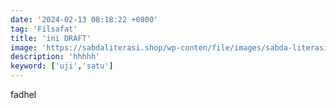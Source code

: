 ```yaml
---
date: '2024-02-13 08:18:22 +0800'
tag: 'Filsafat'
title: 'ini DRAFT'
image: 'https://sabdaliterasi.shop/wp-conten/file/images/sabda-literasi-demokrasi-dalam-ironi-dari-sorak-sorai-dukungan-ke-gelombang-kritik-akademisi.jpg'
description: 'hhhhh'
keyword: ['uji','satu']
---
```

<p>fadhel</p>